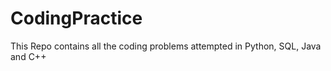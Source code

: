 # CodingPractice
This Repo contains all the coding problems attempted in Python, SQL, Java and C++ 
